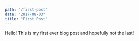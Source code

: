 ```yaml
---
path: "/first-post"
date: "2017-08-03"
title: "First Post"
---
```


Hello! This is my first ever blog post and hopefully not the last!

